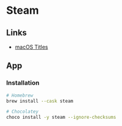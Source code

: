 # Steam

## Links

- [macOS Titles](https://store.steampowered.com/macos)

## App

### Installation

```sh
# Homebrew
brew install --cask steam

# Chocolatey
choco install -y steam --ignore-checksums
```

